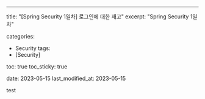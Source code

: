 ---
title:  "[Spring Security 1일차] 로그인에 대한 재고" 
excerpt: "Spring Security 1일차"

categories:
  - Security
tags:
  - [Security]

toc: true
toc_sticky: true
 
date: 2023-05-15
last_modified_at: 2023-05-15

test
